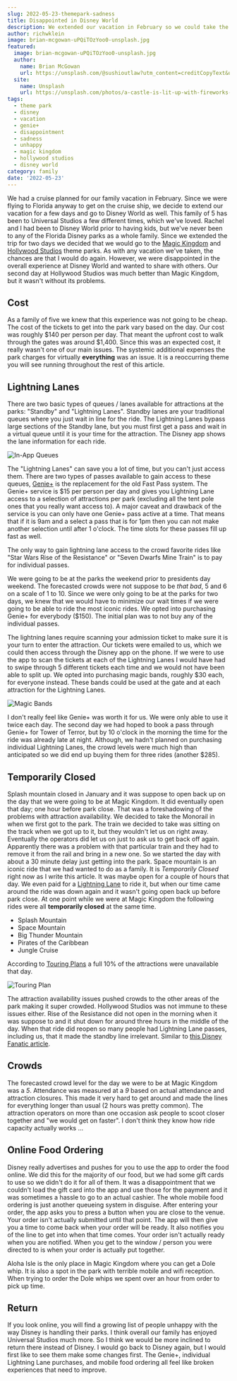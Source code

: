```yaml
---
slug: 2022-05-23-themepark-sadness
title: Disappointed in Disney World
description: We extended our vacation in February so we could take the boys to Disney World and were disappointed in the experience.
author: richwklein
image: brian-mcgowan-uPQiTOzYoo0-unsplash.jpg
featured:
  image: brian-mcgowan-uPQiTOzYoo0-unsplash.jpg
  author:
    name: Brian McGowan
    url: https://unsplash.com/@sushioutlaw?utm_content=creditCopyText&utm_medium=referral&utm_source=unsplash
  site:
    name: Unsplash
    url: https://unsplash.com/photos/a-castle-is-lit-up-with-fireworks-at-night-uPQiTOzYoo0?utm_content=creditCopyText&utm_medium=referral&utm_source=unsplash
tags:
  - theme park
  - disney
  - vacation
  - genie+
  - disappointment
  - sadness
  - unhappy
  - magic kingdom
  - hollywood studios
  - disney world
category: family
date: '2022-05-23'
---
```

  
We had a cruise planned for our family vacation in February. Since we were flying to Florida anyway to get on the cruise ship, we decide to extend our vacation for a few days and go to Disney World as well. This family of 5 has been to Universal Studios a few different times, which we've loved. Rachel and I had been to Disney World prior to having kids, but we've never been to any of the Florida Disney parks as a whole family. Since we extended the trip for two days we decided that we would go to the [Magic Kingdom](https://disneyworld.disney.go.com/destinations/magic-kingdom/) and [Hollywood Studios](https://disneyworld.disney.go.com/destinations/hollywood-studios/) theme parks. As with any vacation we've taken, the chances are that I would do again. However, we were disappointed in the overall experience at Disney World and wanted to share with others. Our second day at Hollywood Studios was much better than Magic Kingdom, but it wasn't without its problems.

## Cost

As a family of five we knew that this experience was not going to be cheap. The cost of the tickets to get into the park vary based on the day. Our cost was roughly $140 per person per day. That meant the upfront cost to walk through the gates was around $1,400. Since this was an expected cost, it really wasn't one of our main issues. The systemic additional expenses the park charges for virtually **everything** was an issue. It is a reoccurring theme you will see running throughout the rest of this article.  

## Lightning Lanes

There are two basic types of queues / lanes available for attractions at the parks: "Standby" and "Lightning Lanes". Standby lanes are your traditional queues where you just wait in line for the ride. The Lightning Lanes bypass large sections of the Standby lane, but you must first get a pass and wait in a virtual queue until it is your time for the attraction. The Disney app shows the lane information for each ride.

![In-App Queues](inapp-queues-display.jpg)

The "Lightning Lanes" can save you a lot of time, but you can't just access them. There are two types of passes available to gain access to these queues, [Genie+](https://disneyworld.disney.go.com/genie/?int_cmp=INS-intWDWtoWDW-Genie) is the replacement for the old Fast Pass system. The Genie+ service is $15 per person per day and gives you Lightning Lane access to a selection of attractions per park (excluding all the tent pole ones that you really want access to). A major caveat and drawback of the service is you can only have one Genie+ pass active at a time. That means that if it is 9am and a select a pass that is for 1pm then you can not make another selection until after 1 o'clock. The time slots for these passes fill up fast as well.

The only way to gain lightning lane access to the crowd favorite rides like "Star Wars Rise of the Resistance" or "Seven Dwarfs Mine Train" is to pay for individual passes.

We were going to be at the parks the weekend prior to presidents day weekend. The forecasted crowds were not suppose to be *that bad*, 5 and 6 on a scale of 1 to 10. Since we were only going to be at the parks for two days, we knew that we would have to minimize our wait times if we were going to be able to ride the most iconic rides. We opted into purchasing Genie+ for everybody ($150). The initial plan was to not buy any of the individual passes. 

The lightning lanes require scanning your admission ticket to make sure it is your turn to enter the attraction. Our tickets were emailed to us, which we could then access through the Disney app on the phone. If we were to use the app to scan the tickets at each of the Lightning Lanes I would have had to swipe through 5 different tickets each time and we would not have been able to split up. We opted into purchasing magic bands, roughly $30 each, for everyone instead. These bands could be used at the gate and at each attraction for the Lightning Lanes.

![Magic Bands](magic-bands.png)

I don't really feel like Genie+ was worth it for us. We were only able to use it twice each day. The second day we had hoped to book a pass through Genie+ for Tower of Terror, but by 10 o'clock in the morning the time for the ride was already late at night. Although, we hadn't planned on purchasing individual Lightning Lanes, the crowd levels were much high than anticipated so we did end up buying them for three rides (another $285). 

## Temporarily Closed

Splash mountain closed in January and it was suppose to open back up on the day that we were going to be at Magic Kingdom. It did eventually open that day; one hour before park close. That was a foreshadowing of the problems with attraction availability. We decided to take the Monorail in when we first got to the park. The train we decided to take was sitting on the track when we got up to it, but they wouldn't let us on right away. Eventually the operators did let us on just to ask us to get back off again. Apparently there was a problem with that particular train and they had to remove it from the rail and bring in a new one. So we started the day with about a 30 minute delay just getting into the park. Space mountain is an iconic ride that we had wanted to do as a family. It is *Temporarily Closed* right now as I write this article. It was maybe open for a couple of hours that day. We even paid for a [Lightning Lane](#lightning-lanes) to ride it, but when our time came around the ride was down again and it wasn't going open back up before park close. At one point while we were at Magic Kingdom the following rides were all **temporarily closed** at the same time.

* Splash Mountain
* Space Mountain
* Big Thunder Mountain
* Pirates of the Caribbean
* Jungle Cruise

According to [Touring Plans](https://touringplans.com/) a full 10% of the attractions were unavailable that day.

![Touring Plan](touring-plan.png)

The attraction availability issues pushed crowds to the other areas of the park making it super crowded. Hollywood Studios was not immune to these issues either. Rise of the Resistance did not open in the morning when it was suppose to and it shut down for around three hours in the middle of the day. When that ride did reopen so many people had Lightning Lane passes, including us, that it made the standby line irrelevant. Similar to [this Disney Fanatic article](https://www.disneyfanatic.com/lightning-lane-left-space-mountain-standby-line-broken-tb1/?fbclid=IwAR0r0dv10KqBxBCZBP6XTrtJpqESliVPrXP1Qjc5Huk03XkBVnv30RytqSo).

## Crowds

The forecasted crowd level for the day we were to be at Magic Kingdom was a *5*. Attendance was measured at a *9* based on actual attendance and attraction closures. This made it very hard to get around and made the lines for everything longer than usual (2 hours was pretty common). The attraction operators on more than one occasion ask people to scoot closer together and "we would get on faster". I don't think they know how ride capacity actually works &#8230;

## Online Food Ordering

Disney really advertises and pushes for you to use the app to order the food online. We did this for the majority of our food, but we had some gift cards to use so we didn't do it for all of them. It was a disappointment that we couldn't load the gift card into the app and use those for the payment and it was sometimes a hassle to go to an actual cashier. The whole mobile food ordering is just another queueing system in disguise. After entering your order, the app asks you to press a button when you are close to the venue. Your order isn't actually submitted until that point. The app will then give you a time to come back when your order will be ready. It also notifies you of the line to get into when that time comes. Your order isn't actually ready when you are notified. When you get to the window / person you were directed to is when your order is actually put together.

Aloha Isle is the only place in Magic Kingdom where you can get a Dole whip. It is also a spot in the park with terrible mobile and wifi reception. When trying to order the Dole whips we spent over an hour from order to pick up time.

## Return

If you look online, you will find a growing list of people unhappy with the way Disney is handling their parks. I think overall our family has enjoyed Universal Studios much more. So I think we would be more inclined to return there instead of Disney. I would go back to Disney again, but I would first like to see them make some changes first. The Genie+, individual Lightning Lane purchases, and mobile food ordering all feel like broken experiences that need to improve. 
